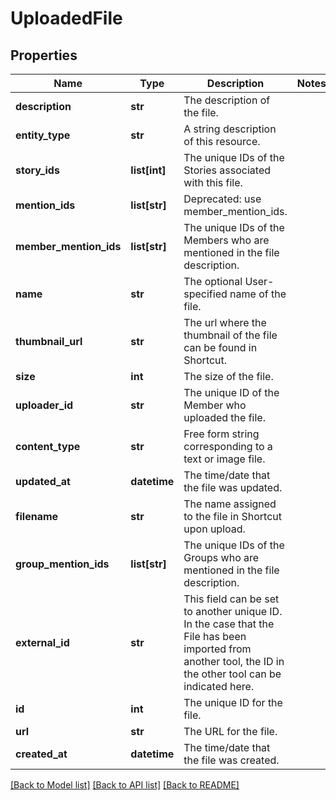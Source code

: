 # UploadedFile

## Properties
Name | Type | Description | Notes
------------ | ------------- | ------------- | -------------
**description** | **str** | The description of the file. | 
**entity_type** | **str** | A string description of this resource. | 
**story_ids** | **list[int]** | The unique IDs of the Stories associated with this file. | 
**mention_ids** | **list[str]** | Deprecated: use member_mention_ids. | 
**member_mention_ids** | **list[str]** | The unique IDs of the Members who are mentioned in the file description. | 
**name** | **str** | The optional User-specified name of the file. | 
**thumbnail_url** | **str** | The url where the thumbnail of the file can be found in Shortcut. | 
**size** | **int** | The size of the file. | 
**uploader_id** | **str** | The unique ID of the Member who uploaded the file. | 
**content_type** | **str** | Free form string corresponding to a text or image file. | 
**updated_at** | **datetime** | The time/date that the file was updated. | 
**filename** | **str** | The name assigned to the file in Shortcut upon upload. | 
**group_mention_ids** | **list[str]** | The unique IDs of the Groups who are mentioned in the file description. | 
**external_id** | **str** | This field can be set to another unique ID. In the case that the File has been imported from another tool, the ID in the other tool can be indicated here. | 
**id** | **int** | The unique ID for the file. | 
**url** | **str** | The URL for the file. | 
**created_at** | **datetime** | The time/date that the file was created. | 

[[Back to Model list]](../README.md#documentation-for-models) [[Back to API list]](../README.md#documentation-for-api-endpoints) [[Back to README]](../README.md)

